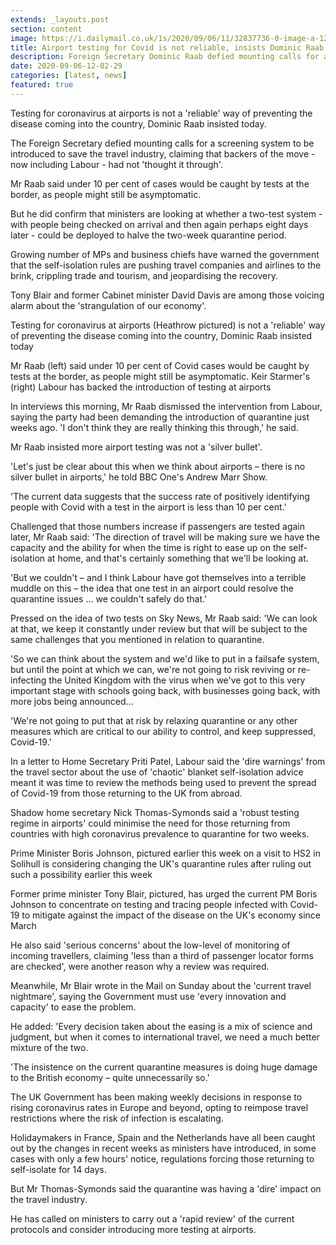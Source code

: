 ```yaml
---
extends: _layouts.post
section: content
image: https://i.dailymail.co.uk/1s/2020/09/06/11/32837736-0-image-a-12_1599389839100.jpg 
title: Airport testing for Covid is not reliable, insists Dominic Raab 
description: Foreign Secretary Dominic Raab defied mounting calls for a screening system to be introduced to save the travel industry, claiming that backers of the move - now including Labour - had not thought it through. 
date: 2020-09-06-12-02-29 
categories: [latest, news] 
featured: true 
--- 
```

Testing for coronavirus at airports is not a 'reliable' way of preventing the disease coming into the country, Dominic Raab insisted today.

The Foreign Secretary defied mounting calls for a screening system to be introduced to save the travel industry, claiming that backers of the move - now including Labour - had not 'thought it through'. 

Mr Raab said under 10 per cent of cases would be caught by tests at the border, as people might still be asymptomatic.

But he did confirm that ministers are looking at whether a two-test system - with people being checked on arrival and then again perhaps eight days later - could be deployed to halve the two-week quarantine period. 

Growing number of MPs and business chiefs have warned the government that the self-isolation rules are pushing travel companies and airlines to the brink, crippling trade and tourism, and jeopardising the recovery. 

Tony Blair and former Cabinet minister David Davis are among those voicing alarm about the 'strangulation of our economy'.

Testing for coronavirus at airports (Heathrow pictured) is not a 'reliable' way of preventing the disease coming into the country, Dominic Raab insisted today

Mr Raab (left) said under 10 per cent of Covid cases would be caught by tests at the border, as people might still be asymptomatic. Keir Starmer's (right) Labour has backed the introduction of testing at airports

In interviews this morning, Mr Raab dismissed the intervention from Labour, saying the party had been demanding the introduction of quarantine just weeks ago. 'I don't think they are really thinking this through,' he said. 

Mr Raab insisted more airport testing was not a 'silver bullet'.

'Let's just be clear about this when we think about airports – there is no silver bullet in airports,' he told BBC One's Andrew Marr Show.

'The current data suggests that the success rate of positively identifying people with Covid with a test in the airport is less than 10 per cent.'

Challenged that those numbers increase if passengers are tested again later, Mr Raab said: 'The direction of travel will be making sure we have the capacity and the ability for when the time is right to ease up on the self-isolation at home, and that's certainly something that we'll be looking at.

'But we couldn't – and I think Labour have got themselves into a terrible muddle on this – the idea that one test in an airport could resolve the quarantine issues … we couldn't safely do that.'

Pressed on the idea of two tests on Sky News, Mr Raab said: 'We can look at that, we keep it constantly under review but that will be subject to the same challenges that you mentioned in relation to quarantine.

'So we can think about the system and we'd like to put in a failsafe system, but until the point at which we can, we're not going to risk reviving or re-infecting the United Kingdom with the virus when we've got to this very important stage with schools going back, with businesses going back, with more jobs being announced... 

'We're not going to put that at risk by relaxing quarantine or any other measures which are critical to our ability to control, and keep suppressed, Covid-19.' 

In a letter to Home Secretary Priti Patel, Labour said the 'dire warnings' from the travel sector about the use of 'chaotic' blanket self-isolation advice meant it was time to review the methods being used to prevent the spread of Covid-19 from those returning to the UK from abroad.

Shadow home secretary Nick Thomas-Symonds said a 'robust testing regime in airports' could minimise the need for those returning from countries with high coronavirus prevalence to quarantine for two weeks.

Prime Minister Boris Johnson, pictured earlier this week on a visit to HS2 in Solihull is considering changing the UK's quarantine rules after ruling out such a possibility earlier this week

Former prime minister Tony Blair, pictured, has urged the current PM Boris Johnson to concentrate on testing and tracing people infected with Covid-19 to mitigate against the impact of the disease on the UK's economy since March

He also said 'serious concerns' about the low-level of monitoring of incoming travellers, claiming 'less than a third of passenger locator forms are checked', were another reason why a review was required.

Meanwhile, Mr Blair wrote in the Mail on Sunday about the 'current travel nightmare', saying the Government must use 'every innovation and capacity' to ease the problem.

He added: 'Every decision taken about the easing is a mix of science and judgment, but when it comes to international travel, we need a much better mixture of the two.

'The insistence on the current quarantine measures is doing huge damage to the British economy – quite unnecessarily so.'

The UK Government has been making weekly decisions in response to rising coronavirus rates in Europe and beyond, opting to reimpose travel restrictions where the risk of infection is escalating.

Holidaymakers in France, Spain and the Netherlands have all been caught out by the changes in recent weeks as ministers have introduced, in some cases with only a few hours' notice, regulations forcing those returning to self-isolate for 14 days.

But Mr Thomas-Symonds said the quarantine was having a 'dire' impact on the travel industry.

He has called on ministers to carry out a 'rapid review' of the current protocols and consider introducing more testing at airports.

